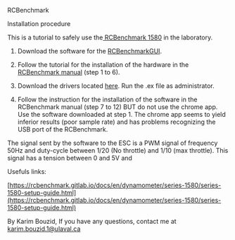 RCBenchmark

Installation procedure

This is a tutorial to safely use the[ RCBenchmark 1580](https://www.rcbenchmark.com/wp-content/uploads/2016/01/2016-02-04-RCbenchmark-1580-datasheet.pdf) in the laboratory.

1. Download the software for the [RCBenchmarkGUI](https://rcbenchmark.gitlab.io/docs/en/dynamometer/software/dynamometer-software-download.html).
2. Follow the tutorial for the installation of the hardware in the [RCBenchmark manual](https://www.rcbenchmark.com/wp-content/uploads/2016/03/Manual_Series_1580_1_12.pdf) \(step 1 to 6\).

3. Download the drivers located [here](https://rcbenchmark.gitlab.io/docs/en/dynamometer/software/troubleshooting-driver-issues.html). Run the .ex file as administrator.

4. Follow the instruction for the installation of the software in the RCBenchmark manual \(step 7 to 12\) BUT do not use the chrome app. Use the software downloaded at step 1. The chrome app seems to yield inferior results \(poor sample rate\) and has problems recognizing the USB port of the RCBenchmark.

The signal sent by the software to the ESC is a PWM signal of frequency 50Hz and duty-cycle between 1/20 \(No throttle\) and 1/10 \(max throttle\). This signal has a tension between 0 and 5V and 

Usefuls links:

[https://rcbenchmark.gitlab.io/docs/en/dynamometer/series-1580/series-1580-setup-guide.html](https://rcbenchmark.gitlab.io/docs/en/dynamometer/series-1580/series-1580-setup-guide.html)



By Karim Bouzid, If you have any questions, contact me at karim.bouzid.1@ulaval.ca

